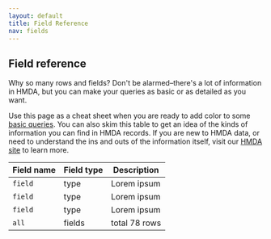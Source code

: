```yaml
---
layout: default
title: Field Reference
nav: fields
---
```


## Field reference

Why so many rows and fields? Don't be alarmed–there's a lot of information in HMDA, but you can make your queries as basic or as detailed as you want. 

Use this page as a cheat sheet when you are ready to add color to some [basic queries](http://github.cfpb.io/api/hmda/basics). You can also skim this table to get an idea of the kinds of information you can find in HMDA records. If you are new to HMDA data, or need to understand the ins and outs of the information itself, visit our [HMDA site](http://consumerfinance.gov/hmda) to learn more.


| Field name    | Field type    | Description |
| ------------- | ------------- | ----------- |
| ```field```   | type          | Lorem ipsum |
| ```field```   | type          | Lorem ipsum |
| ```field```   | type          | Lorem ipsum |
| ```all```     | fields        | total 78 rows|
